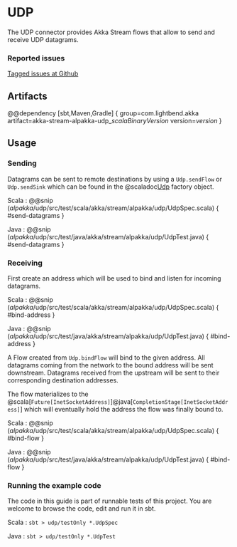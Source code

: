# UDP

The UDP connector provides Akka Stream flows that allow to send and receive UDP datagrams.

### Reported issues

[Tagged issues at Github](https://github.com/akka/alpakka/labels/p%3Audp)

## Artifacts

@@dependency [sbt,Maven,Gradle] {
  group=com.lightbend.akka
  artifact=akka-stream-alpakka-udp_$scalaBinaryVersion$
  version=$version$
}

## Usage

### Sending

Datagrams can be sent to remote destinations by using a `Udp.sendFlow` or `Udp.sendSink` which can be found in the
@scaladoc[Udp](akka.stream.alpakka.udp.scaladsl.Udp$) factory object.

Scala
: @@snip ($alpakka$/udp/src/test/scala/akka/stream/alpakka/udp/UdpSpec.scala) { #send-datagrams }

Java
: @@snip ($alpakka$/udp/src/test/java/akka/stream/alpakka/udp/UdpTest.java) { #send-datagrams }

### Receiving

First create an address which will be used to bind and listen for incoming datagrams.

Scala
: @@snip ($alpakka$/udp/src/test/scala/akka/stream/alpakka/udp/UdpSpec.scala) { #bind-address }

Java
: @@snip ($alpakka$/udp/src/test/java/akka/stream/alpakka/udp/UdpTest.java) { #bind-address }

A Flow created from `Udp.bindFlow` will bind to the given address. All datagrams coming from the network
to the bound address will be sent downstream. Datagrams received from the upstream will be sent to their
corresponding destination addresses.

The flow materializes to the @scala[`Future[InetSocketAddress]`]@java[`CompletionStage[InetSocketAddress]`] which
will eventually hold the address the flow was finally bound to.

Scala
: @@snip ($alpakka$/udp/src/test/scala/akka/stream/alpakka/udp/UdpSpec.scala) { #bind-flow }

Java
: @@snip ($alpakka$/udp/src/test/java/akka/stream/alpakka/udp/UdpTest.java) { #bind-flow }

### Running the example code

The code in this guide is part of runnable tests of this project. You are welcome to browse the code, edit and run it in sbt.

Scala
:   ```
    sbt
    > udp/testOnly *.UdpSpec
    ```

Java
:   ```
    sbt
    > udp/testOnly *.UdpTest
    ```